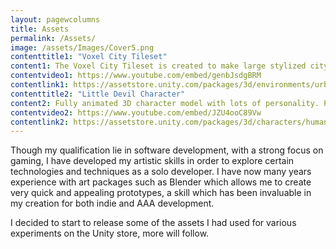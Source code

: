 ```yaml
---
layout: pagewcolumns
title: Assets
permalink: /Assets/
image: /assets/Images/Cover5.png
contenttitle1: "Voxel City Tileset"
content1: The Voxel City Tileset is created to make large stylized cityscapes easily. This tileset looks great using both orthographic and perspective cameras, and can produce large city environments quickly.
contentvideo1: https://www.youtube.com/embed/genbJsdgBRM
contentlink1: https://assetstore.unity.com/packages/3d/environments/urban/voxel-city-tiles-programmer-friendly-pack1-157419
contenttitle2: "Little Devil Character"
content2: Fully animated 3D character model with lots of personality. Perfect for enemy or principle character alike. Inspired by retro games like Crash Bandicoot and Spyro the Dragon, the character was created to capture the fun of the old greats using modern techniques.
contentvideo2: https://www.youtube.com/embed/JZU4ooC89Vw
contentlink2: https://assetstore.unity.com/packages/3d/characters/humanoids/little-devil-character-enemy-or-principle-161770
---
```


Though my qualification lie in software development, with a strong focus on gaming, I have developed my artistic skills in order to explore certain technologies and techniques as a solo developer. I have now many years experience with art packages such as Blender which allows me to create very quick and appealing prototypes, a skill which has been invaluable in my creation for both indie and AAA development.

I decided to start to release some of the assets I had used for various experiments on the Unity store, more will follow.
